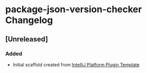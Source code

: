<!-- Keep a Changelog guide -> https://keepachangelog.com -->

# package-json-version-checker Changelog

## [Unreleased]
### Added
- Initial scaffold created from [IntelliJ Platform Plugin Template](https://github.com/JetBrains/intellij-platform-plugin-template)
